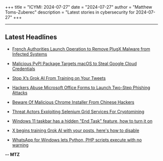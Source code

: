 +++
title = "ICYMI: 2024-07-27"
date = "2024-07-27"
author = "Matthew Toms-Zuberec"
description = "Latest stories in cybersecurity for 2024-07-27"
+++

---------------------------------------------------------------------------
## Latest Headlines
- [French Authorities Launch Operation to Remove PlugX Malware from Infected Systems](https://thehackernews.com/2024/07/french-authorities-launch-operation-to.html)

- [Malicious PyPI Package Targets macOS to Steal Google Cloud Credentials](https://thehackernews.com/2024/07/malicious-pypi-package-targets-macos-to.html)

- [Stop X’s Grok AI From Training on Your Tweets](https://www.wired.com/story/x-grok-ai-training-pegasus/)

- [Hackers Abuse Microsoft Office Forms to Launch Two-Step Phishing Attacks](https://cybersecuritynews.com/two-step-phishing-attacks/)

- [Beware Of Malicious Chrome Installer From Chinese Hackers](https://cybersecuritynews.com/malicious-chrome-installer-alert/)

- [Threat Actors Exploiting Selenium Grid Services For Cryptomining](https://cybersecuritynews.com/threat-actors-exploiting-selenium-grid-cryptomining/)

- [Windows 11 taskbar has a hidden "End Task" feature, how to turn it on](https://www.bleepingcomputer.com/news/microsoft/windows-11-taskbar-has-a-hidden-end-task-feature-how-to-turn-it-on/)

- [X begins training Grok AI with your posts, here's how to disable](https://www.bleepingcomputer.com/news/security/x-begins-training-grok-ai-with-your-posts-heres-how-to-disable/)

- [WhatsApp for Windows lets Python, PHP scripts execute with no warning](https://www.bleepingcomputer.com/news/security/whatsapp-for-windows-lets-python-php-scripts-execute-with-no-warning/)

**-- MTZ**